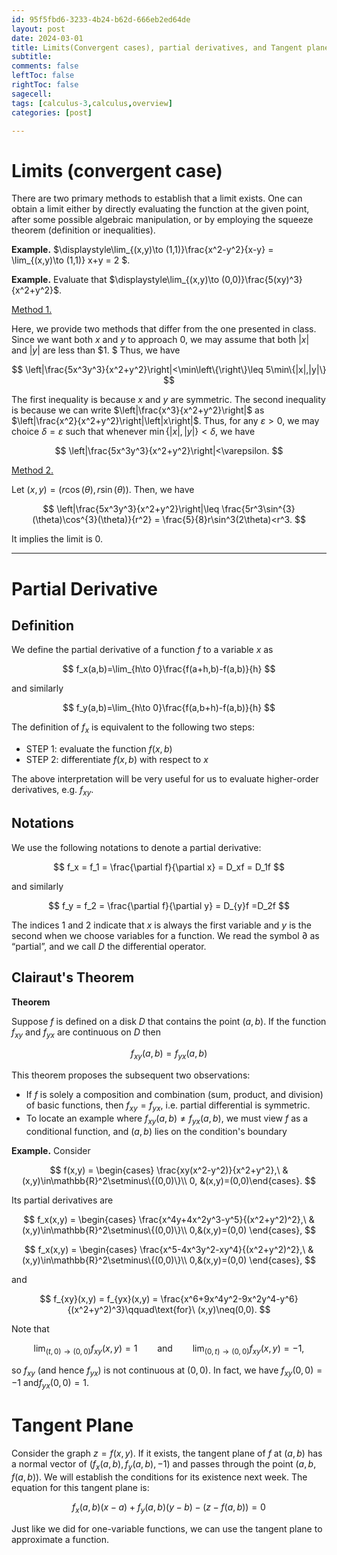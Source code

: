 ```yaml
---
id: 95f5fbd6-3233-4b24-b62d-666eb2ed64de
layout: post
date: 2024-03-01
title: Limits(Convergent cases), partial derivatives, and Tangent planes
subtitle: 
comments: false
leftToc: false
rightToc: false
sagecell: 
tags: [calculus-3,calculus,overview]
categories: [post]

---
```


# Limits (convergent case)


There are two primary methods to establish that a limit exists. One can obtain a limit either by directly evaluating the function at the given point, after some possible algebraic manipulation, or by employing the squeeze theorem (definition or inequalities).


**Example.** $\displaystyle\lim_{(x,y)\to (1,1)}\frac{x^2-y^2}{x-y} = \lim_{(x,y)\to (1,1)} x+y = 2 $.


**Example.** Evaluate that $\displaystyle\lim_{(x,y)\to (0,0)}\frac{5(xy)^3}{x^2+y^2}$. 


<u>Method 1.</u>


Here, we provide two methods that differ from the one presented in class. Since we want both $x$ and $y$ to approach $0$, we may assume that both $|x|$ and $|y|$ are less than $1. $ Thus, we have


$$
\left|\frac{5x^3y^3}{x^2+y^2}\right|<\min\left\{\right\}\leq 5\min\{|x|,|y|\}
$$


The first inequality is because $x$ and $y$ are symmetric. The second inequality is because we can write $\left|\frac{x^3}{x^2+y^2}\right|$  as $\left|\frac{x^2}{x^2+y^2}\right|\left|x\right|$. Thus, for any $\varepsilon>0$, we may choice $\delta=\varepsilon$ such that whenever $\min\{|x|,|y|\}<\delta$, we have 


$$
\left|\frac{5x^3y^3}{x^2+y^2}\right|<\varepsilon.
$$


<u>Method 2.</u>


Let $(x,y)=(r\cos(\theta), r\sin(\theta))$. Then, we have 


$$
\left|\frac{5x^3y^3}{x^2+y^2}\right|\leq \frac{5r^3\sin^{3}(\theta)\cos^{3}(\theta)}{r^2} = \frac{5}{8}r\sin^3(2\theta)<r^3.
$$


It implies the limit is $0$.


---


# Partial Derivative


## Definition


We define the partial derivative of a function $f$ to a variable $x$ as


$$
f_x(a,b)=\lim_{h\to 0}\frac{f(a+h,b)-f(a,b)}{h}
$$


and similarly


$$
f_y(a,b)=\lim_{h\to 0}\frac{f(a,b+h)-f(a,b)}{h}
$$


The definition of $f_x$ is equivalent to the following two steps:

- STEP 1: evaluate the function $f(x,b)$
- STEP 2: differentiate $f (x,b)$ with respect to $x$

The above interpretation will be very useful for us to evaluate higher-order derivatives, e.g. $f_{xy}$.


## Notations


We use the following notations to denote a partial derivative:


$$
f_x = f_1 = \frac{\partial f}{\partial x} = D_xf = D_1f
$$


and similarly


$$
f_y = f_2 = \frac{\partial f}{\partial y} = D_{y}f =D_2f
$$


The indices $1$ and $2$ indicate that $x$ is always the first variable and $y$ is the second when we choose variables for a function. We read the symbol $\partial$ as “partial”, and we call $D$ the differential operator.


## Clairaut's Theorem


**Theorem**


Suppose $f$ is defined on a disk $D$ that contains the point $(a,b)$. If the function $f_{xy}$ and $f_{yx}$ are continuous on $D$ then 


$$
f_{xy}(a,b)=f_{yx}(a,b)
$$


This theorem proposes the subsequent two observations:

- If $f$ is solely a composition and combination (sum, product, and division) of basic functions, then $f_{xy}=f_{yx}$, i.e. partial differential is symmetric.
- To locate an example where $f_{xy}(a,b)\neq f_{yx}(a,b)$, we must view $f$ as a conditional function, and $(a,b)$ lies on the condition's boundary

**Example.** Consider


$$
f(x,y) = \begin{cases}
\frac{xy(x^2-y^2)}{x^2+y^2},\
&(x,y)\in\mathbb{R}^2\setminus\{(0,0)\}\\
0, &(x,y)=(0,0)\end{cases}.
$$


Its partial derivatives are


$$
f_x(x,y) = \begin{cases}
\frac{x^4y+4x^2y^3-y^5}{(x^2+y^2)^2},\ &(x,y)\in\mathbb{R}^2\setminus\{(0,0)\}\\
0,&(x,y)=(0,0)
\end{cases},
$$


$$
f_x(x,y) = \begin{cases}
\frac{x^5-4x^3y^2-xy^4}{(x^2+y^2)^2},\ &(x,y)\in\mathbb{R}^2\setminus\{(0,0)\}\\
0,&(x,y)=(0,0)
\end{cases},
$$


and


$$
f_{xy}(x,y) = f_{yx}(x,y) = \frac{x^6+9x^4y^2-9x^2y^4-y^6}{(x^2+y^2)^3}\qquad\text{for}\ (x,y)\neq(0,0).
$$


Note that


$$
\lim_{(t,0)\to(0,0)}f_{xy}(x,y)=1\qquad\text{and}\qquad\lim_{(0,t)\to(0,0)}f_{xy}(x,y)=-1,
$$


so $f_{xy}$ (and hence $f_{yx}$) is not continuous at $(0,0)$. In fact, we have $f_{xy}(0,0) = -1$ and$f_{yx}(0,0)=1$.


# Tangent Plane


Consider the graph $z=f(x,y)$. If it exists, the tangent plane of $f$ at $(a,b)$ has a normal vector of $(f_{x}(a,b), f_{y}(a,b), -1)$ and passes through the point $(a,b,f(a,b))$. We will establish the conditions for its existence next week. The equation for this tangent plane is:


$$
f_x(a,b)(x-a)+f_y(a,b)(y-b)-(z-f(a,b))=0
$$


Just like we did for one-variable functions, we can use the tangent plane to approximate a function.


